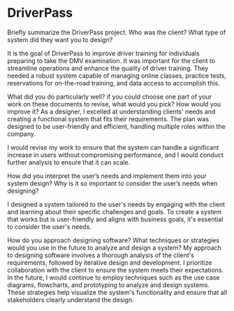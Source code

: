# DriverPass
Briefly summarize the DriverPass project. Who was the client? What type of system did they want you to design?

It is the goal of DriverPass to improve driver training for individuals preparing to take the DMV examination. It was important for the client to streamline operations and enhance the quality of driver training. They needed a robust system capable of managing online classes, practice tests, reservations for on-the-road training, and data access to accomplish this.


What did you do particularly well? if you could choose one part of your work on these documents to revise, what would you pick? How would you improve it?
As a designer, I excelled at understanding clients' needs and creating a functional system that fits their requirements. The plan was designed to be user-friendly and efficient, handling multiple roles within the company.

I would revise my work to ensure that the system can handle a significant increase in users without compromising performance, and I would conduct further analysis to ensure that it can scale.

How did you interpret the user’s needs and implement them into your system design? Why is it so important to consider the user’s needs when designing?

I designed a system tailored to the user's needs by engaging with the client and learning about their specific challenges and goals. To create a system that works but is user-friendly and aligns with business goals, it's essential to consider the user's needs.

How do you approach designing software? What techniques or strategies would you use in the future to analyze and design a system?
My approach to designing software involves a thorough analysis of the client's requirements, followed by iterative design and development. I prioritize collaboration with the client to ensure the system meets their expectations. In the future, I would continue to employ techniques such as the use case diagrams, flowcharts, and prototyping to analyze and design systems. These strategies help visualize the system's functionality and ensure that all stakeholders clearly understand the design.


